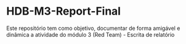 # HDB-M3-Report-Final
Este repositório tem como objetivo, documentar de forma amigável e dinâmica a atividade do módulo 3 (Red Team) - Escrita de relatório
